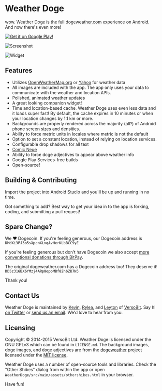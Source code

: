 # Weather Doge
wow. Weather Doge is the full [dogeweather.com](http://dogeweather.com/) experience on Android. And now there's even more!

[![Get it on Google Play!](http://developer.android.com/images/brand/en_generic_rgb_wo_60.png)](https://play.google.com/store/apps/details?id=com.versobit.weatherdoge)

![Screenshot](https://raw.github.com/VersoBit/WeatherDoge/master/images/BelAirNexus5_1000.png)

![Widget](https://raw.github.com/VersoBit/WeatherDoge/master/images/Widget.png)

## Features
 * Utilizes [OpenWeatherMap.org](http://openweathermap.org/) or [Yahoo](https://developer.yahoo.com/weather/) for weather data
 * All images are included with the app. The app only uses your data to communicate with the weather and location APIs.
 * Polished, animated weather updates
 * A great looking companion widget!
 * Time and location-based cache. Weather Doge uses even less data and it loads super fast! By default, the cache expires in 10 minutes or when your location changes by 1.1 km or more.
 * Backgrounds are properly rendered across the majority (all?) of Android phone screen sizes and densities.
 * Ability to force metric units in locales where metric is not the default
 * Option to set a constant location, instead of relying on location services.
 * Configurable drop shadows for all text
 * [Comic Neue](http://comicneue.com/)
 * Ability to force doge adjectives to appear above weather info
 * Google Play Services-free builds
 * Open-source!

## Building &amp; Contributing
Import the project into Android Studio and you'll be up and running in no time.

Got something to add? Best way to get your idea in to the app is forking, coding, and submitting a pull request!

## Spare Change?
We ♥ Dogecoin. If you're feeling generous, our Dogecoin address is `DMdXi3PJ3o5sXpcnXLvqAvHerKLbBCC9yE`

If you're feeling generous but don't have Dogecoin we also accept [more conventional donations through BitPay](https://bitpay.com/928010/donate).

The original dogeweather.com has a Dogecoin address too! They deserve it! `DD5z316BX6YMzj4ARp8opoMBf82hbZB7N5`

Thank you!

## Contact Us
Weather Doge is maintained by [Kevin](https://twitter.com/Kev1nMark), [Rylea](https://twitter.com/DeviledMoon), and [Leyton](https://twitter.com/LeytonReed) of [VersoBit](https://versobit.com/). Say hi [on Twitter](https://twitter.com/VersoBit) or [send us an email](mailto:hello@versobit.com). We'd love to hear from you.

## Licensing
Copyright © 2014-2015 VersoBit Ltd. Weather Doge is licensed under the GNU GPLv3 which can be found in `LICENSE.md`. The background images, doge images, and doge adjectives are from the [dogeweather](https://github.com/katiaeirin/dogeweather) project licensed under the [MIT license](http://opensource.org/licenses/MIT).

Weather Doge uses a number of open-source tools and libraries. Check the "Other Shibes" dialog from within the app or open `WeatherDoge/src/main/assets/othershibes.html` in your browser.

Have fun!
